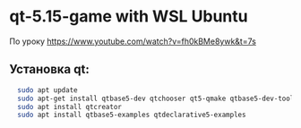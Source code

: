 # qt-5.15-game with WSL Ubuntu

По уроку https://www.youtube.com/watch?v=fh0kBMe8ywk&t=7s

## Установка qt:

```bash
  sudo apt update
  sudo apt-get install qtbase5-dev qtchooser qt5-qmake qtbase5-dev-tools
  sudo apt install qtcreator
  sudo apt install qtbase5-examples qtdeclarative5-examples
```
